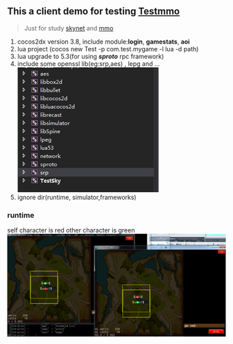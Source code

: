 ## This a client demo for testing [Testmmo](https://github.com/yangxuan0261/Testmmo)

> Just for study [skynet](https://github.com/cloudwu/skynet) and [mmo](https://github.com/jintiao/some-mmorpg)

1. cocos2dx version 3.8, include module:**login**, **gamestats**, **aoi**
2. lua project (cocos new Test -p com.test.mygame -l lua -d path)
3. lua upgrade to 5.3(for using ***sproto*** rpc framework)
4. include some openssl lib(eg:srp,aes) , lepg and ...
  ![](img/a.png)
5. ignore dir(runtime, simulator,frameworks)

### runtime
self character is red
other character is green
![](img/b.png)
